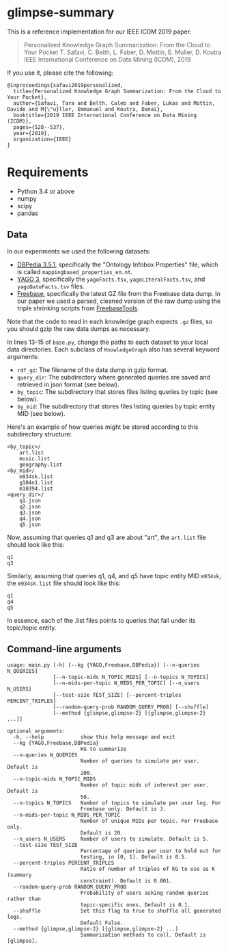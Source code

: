 # glimpse-summary

This is a reference implementation for our IEEE ICDM 2019 paper:

> Personalized Knowledge Graph Summarization: From the Cloud to Your Pocket
  T. Safavi, C. Belth, L. Faber, D. Mottin, E. Muller, D. Koutra
  IEEE International Conference on Data Mining (ICDM), 2019
  
If you use it, please cite the following: 
```
@inproceedings{safavi2019personalized,
  title={Personalized Knowledge Graph Summarization: From the Cloud to Your Pocket},
  author={Safavi, Tara and Belth, Caleb and Faber, Lukas and Mottin, Davide and M{\"u}ller, Emmanuel and Koutra, Danai},
  booktitle={2019 IEEE International Conference on Data Mining (ICDM)},
  pages={528--537},
  year={2019},
  organization={IEEE}
}
```

# Requirements

- Python 3.4 or above
- numpy
- scipy
- pandas

## Data

In our experiments we used the following datasets:

- [DBPedia 3.5.1](https://wiki.dbpedia.org/services-resources/datasets/data-set-35/data-set-351#h115-3), specifically the "Ontology Infobox Properties"  file, which is called ``mappingbased_properties_en.nt``.
- [YAGO 3](https://datahub.io/collections/yago), specifically the ``yagoFacts.tsv``, ``yagoLiteralFacts.tsv``, and ``yagoDateFacts.tsv`` files.
- [Freebase](https://developers.google.com/freebase/), specifically the latest GZ file from the Freebase data dump. In our paper we used a parsed, cleaned version of the raw dump using the triple shrinking scripts from [FreebaseTools](https://www.isi.edu/isd/LOOM/kres/freebase-tools/). 

Note that the code to read in each knowledge graph expects ``.gz`` files, so you should gzip the raw data dumps as necessary.

In lines 13-15 of ``base.py``, change the paths to each dataset to your local data directories. 
Each subclass of ``KnowledgeGraph`` also has several keyword arguments:

- ``rdf_gz``: The filename of the data dump in gzip format. 
- ``query_dir``: The subdirectory where generated queries are saved and retrieved in json format (see below).
- ``by_topic``: The subdirectory that stores files listing queries by topic (see below).
- ``by_mid``: The subdirectory that stores files listing queries by topic entity MID (see below).

Here's an example of how queries might be stored according to this subdirectory structure:
```
<by_topic>/
    art.list
    music.list
    geography.list
<by_mid>/
    m934sk.list
    g104n1.list
    m10394.list
<query_dir>/
    q1.json
    q2.json
    q3.json
    q4.json
    q5.json
```
Now, assuming that queries q1 and q3 are about "art", the ``art.list`` file should look like this:
```
q1
q3
```
Similarly, assuming that queries q1, q4, and q5 have topic entity MID ``m934sk``, the ``m934sk.list`` file should look like this:
```
q1
q4
q5
```
In essence, each of the .list files points to queries that fall under its topic/topic entity.
        
## Command-line arguments

```
usage: main.py [-h] [--kg {YAGO,Freebase,DBPedia}] [--n-queries N_QUERIES]
               [--n-topic-mids N_TOPIC_MIDS] [--n-topics N_TOPICS]
               [--n-mids-per-topic N_MIDS_PER_TOPIC] [--n_users N_USERS]
               [--test-size TEST_SIZE] [--percent-triples PERCENT_TRIPLES]
               [--random-query-prob RANDOM_QUERY_PROB] [--shuffle]
               [--method {glimpse,glimpse-2} [{glimpse,glimpse-2} ...]]

optional arguments:
  -h, --help            show this help message and exit
  --kg {YAGO,Freebase,DBPedia}
                        KG to summarize
  --n-queries N_QUERIES
                        Number of queries to simulate per user. Default is
                        200.
  --n-topic-mids N_TOPIC_MIDS
                        Number of topic mids of interest per user. Default is
                        50.
  --n-topics N_TOPICS   Number of topics to simulate per user log. For
                        Freebase only. Default is 3.
  --n-mids-per-topic N_MIDS_PER_TOPIC
                        Number of unique MIDs per topic. For Freebase only.
                        Default is 20.
  --n_users N_USERS     Number of users to simulate. Default is 5.
  --test-size TEST_SIZE
                        Percentage of queries per user to hold out for
                        testing, in [0, 1]. Default is 0.5.
  --percent-triples PERCENT_TRIPLES
                        Ratio of number of triples of KG to use as K (summary
                        constraint). Default is 0.001.
  --random-query-prob RANDOM_QUERY_PROB
                        Probability of users asking random queries rather than
                        topic-specific ones. Default is 0.1.
  --shuffle             Set this flag to true to shuffle all generated logs.
                        Default False.
  --method {glimpse,glimpse-2} [{glimpse,glimpse-2} ...]
                        Summarization methods to call. Default is [glimpse].
```
